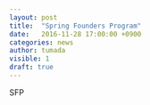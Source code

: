 ```yaml
---
layout: post
title:  "Spring Founders Program"
date:   2016-11-28 17:00:00 +0900
categories: news
author: tumada
visible: 1
draft: true
---
```


SFP

